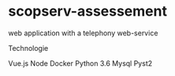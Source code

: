 # scopserv-assessement
web application with a telephony web-service


Technologie

Vue.js 
Node
Docker
Python 3.6
Mysql
Pyst2
